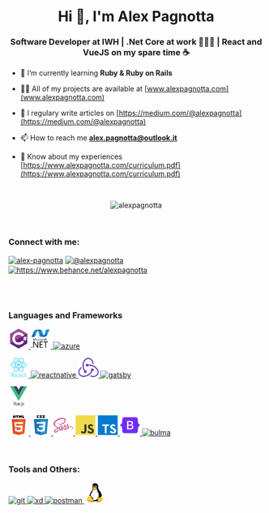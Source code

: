 <h1 align="center">Hi 👋, I'm Alex Pagnotta</h1>
<h3 align="center">Software Developer at IWH | .Net Core at work 👨🏻‍💻 | React and VueJS on my spare time ☕️ </h3>


- 🌱 I’m currently learning **Ruby & Ruby on Rails**

- 👨‍💻 All of my projects are available at [www.alexpagnotta.com](www.alexpagnotta.com)

- 📝 I regulary write articles on [https://medium.com/@alexpagnotta](https://medium.com/@alexpagnotta)

- 📫 How to reach me **alex.pagnotta@outlook.it**

- 📄 Know about my experiences [https://www.alexpagnotta.com/curriculum.pdf](https://www.alexpagnotta.com/curriculum.pdf)

<br>

<p align="center"> <img src="https://komarev.com/ghpvc/?username=alexpagnotta&label=Profile%20views&color=f4a4c0&style=flat" alt="alexpagnotta" /> </p>

<br>

<h3 align="left">Connect with me:</h3>
<p align="left">

<!-- Social Links -->
<a href="https://linkedin.com/in/alex-pagnotta" target="blank"><img align="center" src="https://cdn.jsdelivr.net/npm/simple-icons@3.0.1/icons/linkedin.svg" alt="alex-pagnotta" height="30" width="40" /></a>
<a href="https://medium.com/@alexpagnotta" target="blank"><img align="center" src="https://cdn.jsdelivr.net/npm/simple-icons@3.0.1/icons/medium.svg" alt="@alexpagnotta" height="30" width="40" /></a>
<a href="https://www.behance.net/https://www.behance.net/alexpagnotta" target="blank"><img align="center" src="https://cdn.jsdelivr.net/npm/simple-icons@3.0.1/icons/behance.svg" alt="https://www.behance.net/alexpagnotta" height="30" width="40" /></a>

</p>

<br><br>

<!-- Languages and Frameworks -->

<h3 align="left">Languages and Frameworks</h3>
<p align="left">


<!-- C#, .Net and Azure -->

<a href="https://www.w3schools.com/cs/" target="_blank"> <img src="https://github.com/devicons/devicon/blob/master/icons/csharp/csharp-original.svg" alt="csharp" width="40" height="40"/> </a>
<a href="https://dotnet.microsoft.com/" target="_blank"> <img src="https://github.com/devicons/devicon/blob/master/icons/dot-net/dot-net-original-wordmark.svg" alt="dotnet" width="40" height="40"/> </a> 
<a href="https://azure.microsoft.com/en-in/" target="_blank"> <img src="https://www.vectorlogo.zone/logos/microsoft_azure/microsoft_azure-icon.svg" alt="azure" width="40" height="40"/></a>

<!-- React and Gatsby -->

<a href="https://reactjs.org/" target="_blank"> <img src="https://github.com/devicons/devicon/blob/master/icons/react/react-original-wordmark.svg" alt="react" width="40" height="40"/> </a>
<a href="https://reactnative.dev/" target="_blank"> <img src="https://reactnative.dev/img/header_logo.svg" alt="reactnative" width="40" height="40"/> </a>
<a href="https://redux.js.org" target="_blank"> <img src="https://github.com/devicons/devicon/blob/master/icons/redux/redux-original.svg" alt="redux" width="40" height="40"/> </a> 
<a href="https://www.gatsbyjs.com/" target="_blank"> <img src="https://www.vectorlogo.zone/logos/gatsbyjs/gatsbyjs-icon.svg" alt="gatsby" width="40" height="40"/> </a>

<!-- Vue -->

<a href="https://vuejs.org/" target="_blank"> <img src="https://github.com/devicons/devicon/blob/master/icons/vuejs/vuejs-original-wordmark.svg" alt="vuejs" width="40" height="40"/> </a> 
  
<!-- Bootstrap CSS and JS -->

<a href="https://www.w3.org/html/" target="_blank"> <img src="https://github.com/devicons/devicon/blob/master/icons/html5/html5-original-wordmark.svg" alt="html5" width="40" height="40"/> </a> 
<a href="https://www.w3schools.com/css/" target="_blank"> <img src="https://github.com/devicons/devicon/blob/master/icons/css3/css3-original-wordmark.svg" alt="css3" width="40" height="40"/> </a> 
<a href="https://sass-lang.com" target="_blank"> <img src="https://github.com/devicons/devicon/blob/master/icons/sass/sass-original.svg" alt="sass" width="40" height="40"/> </a> 
<a href="https://developer.mozilla.org/en-US/docs/Web/JavaScript" target="_blank"> <img src="https://github.com/devicons/devicon/blob/master/icons/javascript/javascript-original.svg" alt="javascript" width="40" height="40"/> </a> 
<a href="https://www.typescriptlang.org/" target="_blank"> <img src="https://github.com/devicons/devicon/blob/master/icons/typescript/typescript-original.svg" alt="typescript" width="40" height="40"/> </a> 
<a href="https://getbootstrap.com" target="_blank"> <img src="https://github.com/devicons/devicon/blob/master/icons/bootstrap/bootstrap-plain.svg" alt="bootstrap" width="40" height="40"/> </a> 
<a href="https://bulma.io/" target="_blank"> <img src="https://raw.githubusercontent.com/gilbarbara/logos/804dc257b59e144eaca5bc6ffd16949752c6f789/logos/bulma.svg" alt="bulma" width="40" height="40"/></a>

<p>
  
<br>

<!-- Tools and Others: -->

<h3 align="left">Tools and Others:</h3>
<p align="left">
    <a href="https://git-scm.com/" target="_blank"> <img src="https://www.vectorlogo.zone/logos/git-scm/git-scm-icon.svg" alt="git" width="40" height="40"/> </a>
    <a href="https://www.adobe.com/products/xd.html" target="_blank"> <img src="https://cdn.worldvectorlogo.com/logos/adobe-xd.svg" alt="xd" width="40" height="40"/> </a>
    <a href="https://postman.com" target="_blank"> <img src="https://www.vectorlogo.zone/logos/getpostman/getpostman-icon.svg" alt="postman" width="40" height="40"/> </a> 
    <a href="https://www.linux.org/" target="_blank"> <img src="https://github.com/devicons/devicon/blob/master/icons/linux/linux-original.svg" alt="linux" width="40" height="40"/> </a> 
<p>
  
</p>
